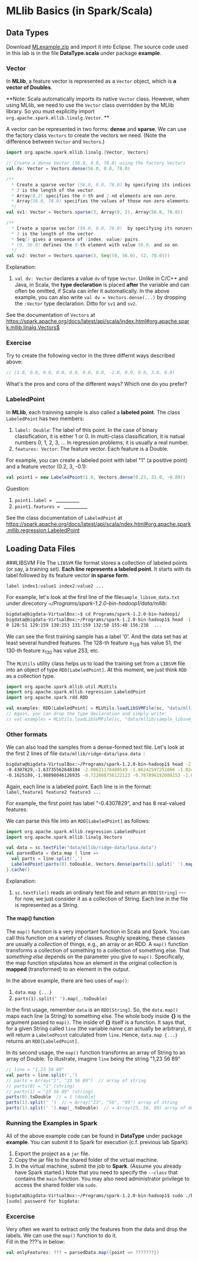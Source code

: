 # MLlib Basics (in Spark/Scala)

## Data Types

Download [MLexample.zip](MLexample.zip) and import it into Eclipse. The source code used in this lab is in the file **DataType.scala** under package **example**.

### Vector

In **MLlib**, a feature vector is represented as a `Vector` object, which is **a vector of Doubles**.

**Note: Scala automatically imports its native `Vector` class. However, when using MLlib, we need to use the `Vector` class overridden by the MLlib library. So you must explicitly import `org.apache.spark.mllib.linalg.Vector`. **

A vector can be represented in two forms: **dense** and **sparse**. We can use the factory class `Vectors` to create the vectors we need. (Note the difference between `Vector` and `Vectors`.)

```scala
import org.apache.spark.mllib.linalg.{Vector, Vectors}

// Create a dense Vector (56.0, 0.0, 78.0) using the factory Vectors
val dv: Vector = Vectors.dense(56.0, 0.0, 78.0)

/** 
  * Create a sparse vector (56.0, 0.0, 78.0) by specifying its indices and values corresponding to nonzero entries.
  * 3 is the length of the vector.
  * Array(0,2) specifies the 0-th and 2-nd elements are non-zero.
  * Array(56.0, 78.0) specifies the values of those non-zero elements.
  */
val sv1: Vector = Vectors.sparse(3, Array(0, 2), Array(56.0, 78.0))

/** 
  * Create a sparse vector (56.0, 0.0, 78.0)  by specifying its nonzero entries.
  * 3 is the length of the vector.
  * Seq() gives a sequence of (index, value) pairs.
  * (0, 56.0) defines the 0-th element with value 56.0, and so on.
  */
val sv2: Vector = Vectors.sparse(3, Seq((0, 56.0), (2, 78.0)))
```
Explanation:
1. `val dv: Vector` declares a value `dv` of type `Vector`. Unlike in C/C++ and Java, in Scala, the **type declaration** is placed **after** the variable and can often be omitted, if Scala can infer it automatically. In the above example, you can also write `val dv = Vectors.dense(...)` by dropping the `:Vector` type declaration. Ditto for `sv1` and `sv2`.

See the documentation of `Vectors` at https://spark.apache.org/docs/latest/api/scala/index.html#org.apache.spark.mllib.linalg.Vectors$

### Exercise
Try to create the following vector in the three differnt ways described above:
```scala
// (1.0, 0.0, 0.0, 0.0, 0.0, 0.0, 0.0, -2.0, 0.0, 0.0, 3.0, 0.0)
```
What's the pros and cons of the different ways? Which one do you prefer?

### LabeledPoint
In **MLlib**, each trainning sample is also called a **labeled point**. The class `LabeledPoint` has two members:
1. `label: Double`: The label of this point. In the case of binary classification, it is either 1 or 0. In multi-class classification, it is natual numbers 0, 1, 2, 3, ... In regression problems, it is usually a real number.
2. `features: Vector`: The feature vector. Each feature is a Double.

For example, you can create a labeled point with label "1" (a positive point) and a feature vector (0.2, 3, -0.1):  
```scala
val point1 = new LabeledPoint(1.0, Vectors.dense(0.23, 31.0, -0.89))
```
Question:  
1. `point1.label = ` \_\_\_\_\_\_\_\_\_\_
2. `point1.features = ` \_\_\_\_\_\_\_\_\_\_

See the class documentation of `LabeledPoint` at https://spark.apache.org/docs/latest/api/scala/ndex.html#org.apache.spark.mllib.regression.LabeledPoint

## Loading Data Files

###LIBSVM File
The `LIBSVM` file format stores a collection of labeled points (or say, a training set). **Each line represents a labeled point**. It starts with its label followed by its feature vector **in sparse form**.

`label index1:value1 index2:value2 ...`

For example, let's look at the first line of the file`sample_libsvm_data.txt` under direcotory *~/Programs/spark-1.2.0-bin-hadoop1/data/mllib*:

```bash
bigdata@bigdata-VirtualBox:~$ cd Programs/spark-1.2.0-bin-hadoop1/
bigdata@bigdata-VirtualBox:~/Programs/spark-1.2.0-bin-hadoop1$ head -1 data/mllib/sample_libsvm_data.txt 
0 128:51 129:159 130:253 131:159 132:50 155:48 156:238  ...
```

We can see the first training sample has a label '0'. And the data set has at least several hundred features. The 128-th feature x<sub>128</sub> has value 51, 
the 130-th feature x<sub>130</sub> has value 253, etc.

The `MLUtils` utility class helps us to load the training set from a `LIBSVM` file into an object of type `RDD[LabeledPoint]`. At this moment, we just think `RDD` as a collection type.

```scala
import org.apache.spark.mllib.util.MLUtils
import org.apache.spark.mllib.regression.LabeledPoint
import org.apache.spark.rdd.RDD

val examples: RDD[LabeledPoint] = MLUtils.loadLibSVMFile(sc, "data/mllib/sample_libsvm_data.txt")
// Again, you can drop the type declaration and simply write:
// val examples = MLUtils.loadLibSVMFile(sc, "data/mllib/sample_libsvm_data.txt")
```

### Other formats
We can also load the samples from a dense-formed text file. Let's look at the first 2 lines of file `data/mllib/ridge-data/lpsa.data `:  
```bash
bigdata@bigdata-VirtualBox:~/Programs/spark-1.2.0-bin-hadoop1$ head -2 data/mllib/ridge-data/lpsa.data 
-0.4307829,-1.63735562648104 -2.00621178480549 -1.86242597251066 -1.02470580167082 -0.522940888712441 -0.863171185425945 -1.04215728919298 -0.864466507337306
-0.1625189,-1.98898046126935 -0.722008756122123 -0.787896192088153 -1.02470580167082 -0.522940888712441 -0.863171185425945 -1.04215728919298 -0.864466507337306
```
Again, each line is a labeled point. Each line is in the format:  
``label,feature1 feature2 feature3 ...``

For example, the first point has label "-0.4307829", and has 8 real-valued features.

We can parse this file into an `RDD[LabeledPoint]`  as follows:
```scala
import org.apache.spark.mllib.regression.LabeledPoint
import org.apache.spark.mllib.linalg.Vectors

val data = sc.textFile("data/mllib/ridge-data/lpsa.data")
val parsedData = data.map { line =>
  val parts = line.split(',')
  LabeledPoint(parts(0).toDouble, Vectors.dense(parts(1).split(' ').map(_.toDouble)))
}.cache()
```
Explanation:  
1. `sc.textFile()` reads an ordinary text file and return an `RDD[String]` --- for now, we just consider it as a collection of String. Each line in the file is represented as a String.


#### The **map()** function
The `map()` function is a very important function in Scala and Spark.
You can call this function on a variety of classes.
Roughly speaking, these classes are usually a *collection* of things,
e.g., an array or an RDD.
A `map()` function transforms a collection of something to a collection of something else. 
That *something else* depends on the parameter you give to `map()`.
Specifically, the map function stipulates how an element in the original collection is **mapped** (transformed) to an element in the output.

In the above example, there are two uses of `map()`:
1. `data.map {...}`
2. `parts(1).split(' ').map(_.toDouble)`

In the first usage, remember `data` is an `RDD[String]`. So, the `data.map()` maps each line (a String) to something else.
The whole body inside **{}** is the argument passed to `map()`.
The inside of **{}** itself is a function.
It says that, for a given String called `line` (the variable name can actually be arbitrary),
it will return a `LabeledPoint` calculated from `line`.
Hence, `data.map {...}` returns an `RDD[LabeledPoint]`.

In its second usage, the `map()` function transforms an array of String to an array of Double.
To illustrate, imagine `line` being the string "1,23 56 89"
```scala
// line = "1,23 56 89"
val parts = line.split(',')
// parts = Array("1", "23 56 89")  // array of string
// parts(0) = "1" (string)
// parts(1) = "23 56 89" (string)
parts(0).toDouble  // = 1 (double)
parts(1).split(' ')  // = Array("23", "56", "89") array of string
parts(1).split(' ').map(_.toDouble)  // = Array(23, 56, 89) array of double
```
### Running the Examples in Spark
All of the above example code can be found in **DataType** under package **example**. You can submit it to Spark for execution (c.f. previous lab Spark):

1. Export the project as a `jar` file.
2. Copy the jar file to the shared folder of the virtual machine.
3. In the virtual machine, submit the job to **Spark**. (Assume you already have Spark started.) Note that you need to specify the `--class` that contains the `main` function. You may also need administrator privilege to access the shared folder via `sudo`.

```bash
bigdata@bigdata-VirtualBox:~/Programs/spark-1.2.0-bin-hadoop1$ sudo ./bin/spark-submit --class "example.DataType" --master spark://localhost:7077 /path/to/MLexample.jar
[sudo] password for bigdata: 
```

### Excercise
Very often we want to extract only the features from the data and drop the labels. We can use the `map()` function to do it.  
Fill in the ???'s in below:  
```scala
val onlyFeatures: ??? = parsedData.map({point => ???????})
```
